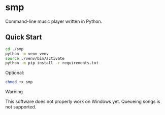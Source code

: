 # smp

Command-line music player written in Python.

## Quick Start

```sh
cd ./smp
python -m venv venv
source ./venv/bin/activate
python -m pip install -r requirements.txt
```
Optional:
```sh
chmod +x smp
```
> [!WARNING]
> This software does not properly work on Windows yet. Queueing songs is not supported.
